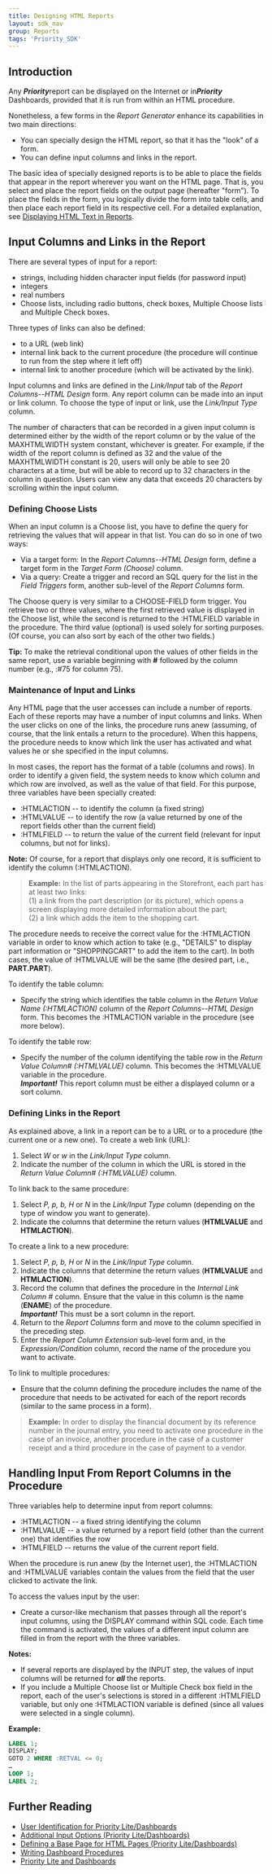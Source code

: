 ```yaml
---
title: Designing HTML Reports
layout: sdk_nav
group: Reports
tags: 'Priority_SDK'
---
```


## Introduction

Any ***Priority***report can be displayed on the Internet or
in***Priority*** Dashboards, provided that it is run from within an HTML
procedure.

Nonetheless, a few forms in the *Report Generator* enhance its
capabilities in two main directions:

-   You can specially design the HTML report, so that it has the "look"
    of a form.
-   You can define input columns and links in the report.

The basic idea of specially designed reports is to be able to place the
fields that appear in the report wherever you want on the HTML page.
That is, you select and place the report fields on the output page
(hereafter "form"). To place the fields in the form, you logically
divide the form into table cells, and then place each report field in
its respective cell. For a detailed explanation, see [Displaying HTML
Text in
Reports](Refine-Report-Display#Displaying-HTML-Text-in-Reports ).

## Input Columns and Links in the Report 

There are several types of input for a report:

-   strings, including hidden character input fields (for password
    input)
-   integers
-   real numbers
-   Choose lists, including radio buttons, check boxes, Multiple Choose
    lists and Multiple Check boxes.

Three types of links can also be defined:

-   to a URL (web link)
-   internal link back to the current procedure (the procedure will
    continue to run from the step where it left off)
-   internal link to another procedure (which will be activated by the
    link).

Input columns and links are defined in the *Link/Input* tab of the
*Report Columns--HTML Design* form. Any report column can be made into
an input or link column. To choose the type of input or link, use the
*Link/Input Type* column.

The number of characters that can be recorded in a given input column is
determined either by the width of the report column or by the value of
the MAXHTMLWIDTH system constant, whichever is greater. For example, if
the width of the report column is defined as 32 and the value of the
MAXHTMLWIDTH constant is 20, users will only be able to see 20
characters at a time, but will be able to record up to 32 characters in
the column in question. Users can view any data that exceeds 20
characters by scrolling within the input column.

### Defining Choose Lists 

When an input column is a Choose list, you have to define the query for
retrieving the values that will appear in that list. You can do so in
one of two ways:

-   Via a target form: In the *Report Columns--HTML Design* form, define
    a target form in the *Target Form (Choose)* column.
-   Via a query: Create a trigger and record an SQL query for the list
    in the *Field Triggers* form, another sub-level of the *Report
    Columns* form.

The Choose query is very similar to a CHOOSE-FIELD form trigger. You
retrieve two or three values, where the first retrieved value is
displayed in the Choose list, while the second is returned to the
:HTMLFIELD variable in the procedure. The third value (optional) is used
solely for sorting purposes. (Of course, you can also sort by each of
the other two fields.)

**Tip:** To make the retrieval conditional upon the values of other
fields in the same report, use a variable beginning with **\#** followed
by the column number (e.g., :#75 for column 75).

### Maintenance of Input and Links 

Any HTML page that the user accesses can include a number of reports.
Each of these reports may have a number of input columns and links. When
the user clicks on one of the links, the procedure runs anew (assuming,
of course, that the link entails a return to the procedure). When this
happens, the procedure needs to know which link the user has activated
and what values he or she specified in the input columns.

In most cases, the report has the format of a table (columns and rows).
In order to identify a given field, the system needs to know which
column and which row are involved, as well as the value of that field.
For this purpose, three variables have been specially created:

-   :HTMLACTION -- to identify the column (a fixed string)
-   :HTMLVALUE -- to identify the row (a value returned by one of the
    report fields other than the current field)
-   :HTMLFIELD -- to return the value of the current field (relevant for
    input columns, but not for links).

**Note:** Of course, for a report that displays only one record, it is
sufficient to identify the column (:HTMLACTION).

> **Example:** In the list of parts appearing in the Storefront, each
> part has at least two links:\
> (1) a link from the part description (or its picture), which opens a
> screen displaying more detailed information about the part;\
> (2) a link which adds the item to the shopping cart.

The procedure needs to receive the correct value for the :HTMLACTION
variable in order to know which action to take (e.g., "DETAILS" to
display part information or "SHOPPINGCART" to add the item to the cart).
In both cases, the value of :HTMLVALUE will be the same (the desired
part, i.e., **PART.PART**).

To identify the table column:

-   Specify the string which identifies the table column in the *Return
    Value Name (:HTMLACTION)* column of the *Report Columns--HTML
    Design* form. This becomes the :HTMLACTION variable in the procedure
    (see more below).

To identify the table row:

-   Specify the number of the column identifying the table row in the
    *Return Value Column# (:HTMLVALUE)* column. This becomes the
    :HTMLVALUE variable in the procedure.\
    ***Important!*** This report column must be either a displayed
    column or a sort column.

### Defining Links in the Report 

As explained above, a link in a report can be to a URL or to a procedure
(the current one or a new one). To create a web link (URL):

1.  Select *W* or *w* in the *Link/Input Type* column.
2.  Indicate the number of the column in which the URL is stored in the
    *Return Value Column# (:HTMLVALUE)* column.

To link back to the same procedure:

1.  Select *P, p, b, H* or *N* in the *Link/Input Type* column
    (depending on the type of window you want to generate).
2.  Indicate the columns that determine the return values (**HTMLVALUE**
    and **HTMLACTION**).

To create a link to a new procedure:

1.  Select *P, p, b, H* or *N* in the *Link/Input Type* column.
2.  Indicate the columns that determine the return values (**HTMLVALUE**
    and **HTMLACTION**).
3.  Record the column that defines the procedure in the *Internal Link
    Column \#* column. Ensure that the value in this column is the name
    (**ENAME**) of the procedure.\
    ***Important!*** This must be a sort column in the report.
4.  Return to the *Report Columns* form and move to the column specified
    in the preceding step.
5.  Enter the *Report Column Extension* sub-level form and, in the
    *Expression/Condition* column, record the name of the procedure you
    want to activate.

To link to multiple procedures:

-   Ensure that the column defining the procedure includes the name of
    the procedure that needs to be activated for each of the report
    records (similar to the same process in a form).

> **Example:** In order to display the financial document by its
> reference number in the journal entry, you need to activate one
> procedure in the case of an invoice, another procedure in the case of
> a customer receipt and a third procedure in the case of payment to a
> vendor.

## Handling Input From Report Columns in the Procedure 

Three variables help to determine input from report columns:

-   :HTMLACTION -- a fixed string identifying the column
-   :HTMLVALUE -- a value returned by a report field (other than the
    current one) that identifies the row
-   :HTMLFIELD -- returns the value of the current report field.

When the procedure is run anew (by the Internet user), the :HTMLACTION
and :HTMLVALUE variables contain the values from the field that the user
clicked to activate the link.

To access the values input by the user:

-   Create a cursor-like mechanism that passes through all the report's
    input columns, using the DISPLAY command within SQL code. Each time
    the command is activated, the values of a different input column are
    filled in from the report with the three variables.

**Notes:**

-   If several reports are displayed by the INPUT step, the values of
    input columns will be returned for ***all*** the reports.
-   If you include a Multiple Choose list or Multiple Check box field in
    the report, each of the user\'s selections is stored in a different
    :HTMLFIELD variable, but only one :HTMLACTION variable is defined
    (since all values were selected in a single column).

**Example:**
```sql
LABEL 1;
DISPLAY;
GOTO 2 WHERE :RETVAL <= 0;
…
LOOP 1;
LABEL 2;
```

## Further Reading 

-   [User Identification for Priority
    Lite/Dashboards](User-Identification-for-Priority-Lite/Dashboards )
-   [Additional Input Options (Priority
    Lite/Dashboards)](Additional-Input-Options-(Priority-Lite/Dashboards) )
-   [Defining a Base Page for HTML Pages (Priority
    Lite/Dashboards)](Defining-a-Base-Page-for-HTML-Pages-(Priority-Lite/Dashboards) )
-   [Writing Dashboard
    Procedures](Writing-Dashboard-Procedures )
-   [Priority Lite and
    Dashboards](Priority-Lite-and-Dashboards )
